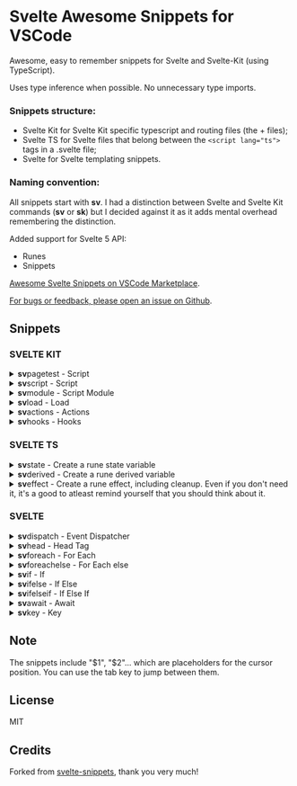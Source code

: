 # Svelte Awesome Snippets for VSCode

Awesome, easy to remember snippets for Svelte and Svelte-Kit (using TypeScript).

Uses type inference when possible. No unnecessary type imports.

### Snippets structure:

* Svelte Kit for Svelte Kit specific typescript and routing files (the + files);
* Svelte TS for Svelte files that belong between the `<script lang="ts">` tags in a .svelte file;
* Svelte for Svelte templating snippets.

### Naming convention:
All snippets start with **sv**. I had a distinction between Svelte and Svelte Kit commands (**sv** or **sk**) but I decided against it as it adds mental overhead remembering the distinction.

Added support for Svelte 5 API:

- Runes
- Snippets

[Awesome Svelte Snippets on VSCode Marketplace](https://marketplace.visualstudio.com/items?itemName=j13n.awesome-svelte-snippets).

[For bugs or feedback, please open an issue on Github](https://github.com/j13n/awesome-svelte-snippets/issues).

## Snippets


### SVELTE KIT

<details>
<summary markdown="span"><b>sv</b>pagetest -  Script</summary>

```ts
<script lang="ts">
	let { data }$1 = $$props()
</script>

$0
```
</details>
    

<details>
<summary markdown="span"><b>sv</b>script -  Script</summary>

```ts
<script lang="ts">
	let { $1 }: $0 = $$props()
</script>
```
</details>
    

<details>
<summary markdown="span"><b>sv</b>module -  Script Module</summary>

```ts
<script lang="ts" module>
	$1
</script>
```
</details>
    

<details>
<summary markdown="span"><b>sv</b>load -  Load</summary>

```ts
export const load = async (${1:event}) => {
	$2
	return {
		$3
	};
};
```
</details>
    

<details>
<summary markdown="span"><b>sv</b>actions -  Actions</summary>

```ts
export const actions = {
	${1:default}: async (${2:event}) => {
		$3
	}
}
```
</details>
    

<details>
<summary markdown="span"><b>sv</b>hooks -  Hooks</summary>

```ts
export const handle = async ({ request, resolve }) => {
	$1
	return resolve(request);
};
```
</details>
    
    

### SVELTE TS

<details>
<summary markdown="span"><b>sv</b>state - Create a rune state variable</summary>

```ts
let ${1:varName} = $$state(${2:initialValue});
```
</details>
    

<details>
<summary markdown="span"><b>sv</b>derived - Create a rune derived variable</summary>

```ts
let ${1:varName} = $$derived(${2:expression});
```
</details>
    

<details>
<summary markdown="span"><b>sv</b>effect - Create a rune effect, including cleanup. Even if you don't need it, it's a good to atleast remind yourself that you should think about it.</summary>

```ts
$$effect(() => {
	console.log(${1:varName});

	return () => {
		console.log("cleanup");
	}
});
```
</details>
    
    

### SVELTE

<details>
<summary markdown="span"><b>sv</b>dispatch -  Event Dispatcher</summary>

```ts
import { createEventDispatcher } from 'svelte';

const dispatch = createEventDispatcher<{ $1: $2}>()
$0
```
</details>
    

<details>
<summary markdown="span"><b>sv</b>head -  Head Tag</summary>

```ts
<svelte:head>
	$1
</svelte:head>
$0
```
</details>
    

<details>
<summary markdown="span"><b>sv</b>foreach -  For Each</summary>

```ts
{#each $1 as $2 ($3)}
	$0
{/each}
$0
```
</details>
    

<details>
<summary markdown="span"><b>sv</b>foreachelse -  For Each else</summary>

```ts
{#each $1 as $2 ($3)}
	$4
{:else}
	$5
{/each}
$0
```
</details>
    

<details>
<summary markdown="span"><b>sv</b>if -  If</summary>

```ts
{#if $1}
	$2
{/if}
$0
```
</details>
    

<details>
<summary markdown="span"><b>sv</b>ifelse -  If Else</summary>

```ts
{#if $1}
	$2
{:else}
	$3
{/if}
$0
```
</details>
    

<details>
<summary markdown="span"><b>sv</b>ifelseif -  If Else If</summary>

```ts
{#if $1}
	$2
{:else if $3}
	$4
{/if}
$0
```
</details>
    

<details>
<summary markdown="span"><b>sv</b>await -  Await</summary>

```ts
{#await $1}
	$2
{:then $3}
	$4
{/await}
$0
```
</details>
    

<details>
<summary markdown="span"><b>sv</b>key -  Key</summary>

```ts
{#key $1}
	$2
{/key}
$0
```
</details>
    
    

## Note

The snippets include "$1", "$2"... which are placeholders for the cursor position. You can use the tab key to jump between them.

## License

MIT

## Credits
Forked from [svelte-snippets](https://github.com/jakob-kruse/svelte-snippets), thank you very much!